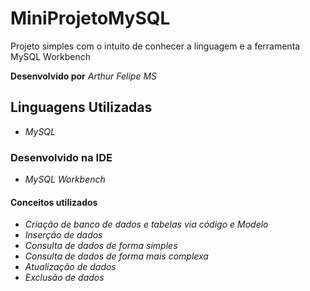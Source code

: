 # MiniProjetoMySQL
Projeto simples com o intuito de conhecer a linguagem e a ferramenta MySQL Workbench

**Desenvolvido por** *Arthur Felipe MS*

## Linguagens Utilizadas
* *MySQL*

### Desenvolvido na IDE
* *MySQL Workbench*

#### Conceitos utilizados
* *Criação de banco de dados e tabelas via código e Modelo*
* *Inserção de dados*
* *Consulta de dados de forma simples*
* *Consulta de dados de forma mais complexa*
* *Atualização de dados*
* *Exclusão de dados*
